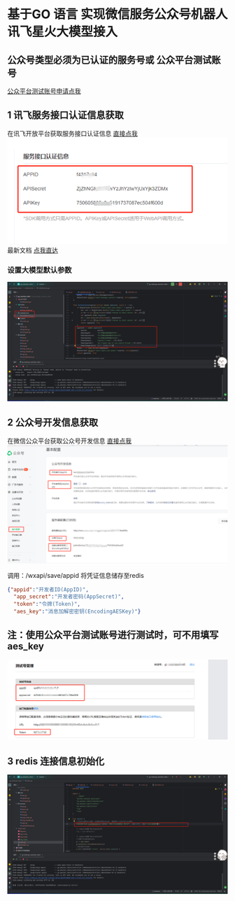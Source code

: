 # 基于GO 语言 实现微信服务公众号机器人讯飞星火大模型接入
## 公众号类型必须为已认证的服务号或 公众平台测试账号
[公众平台测试账号申请点我](http://mp.weixin.qq.com/debug/cgi-bin/sandbox?t=sandbox/login&token=1783321109&lang=zh_CN)
## 1 讯飞服务接口认证信息获取
在讯飞开放平台获取服务接口认证信息 [直接点我](https://console.xfyun.cn/services/iat)
![img.png](img.png)
最新文档 [点我直达](https://www.xfyun.cn/doc/spark/Web.html)

### 设置大模型默认参数
![img_3.png](img_3.png)

## 2 公众号开发信息获取
在微信公众平台获取公众号开发信息 [直接点我](https://mp.weixin.qq.com/advanced/advanced?action=dev&t=advanced/dev&token=1783321109&lang=zh_CN)
![img_1.png](img_1.png)

调用：/wxapi/save/appid 将凭证信息储存至redis


```json
{"appid":"开发者ID(AppID)",
  "app_secret":"开发者密码(AppSecret)",
  "token":"令牌(Token)",
  "aes_key":"消息加解密密钥(EncodingAESKey)"}
```

## 注：使用公众平台测试账号进行测试时，可不用填写aes_key
![img_2.png](img_2.png)



## 3 redis 连接信息初始化
![img_4.png](img_4.png)















